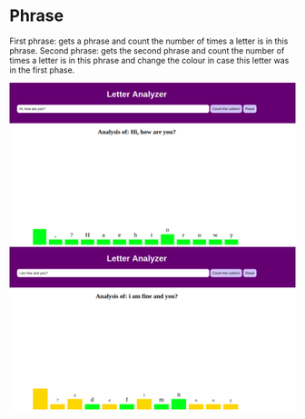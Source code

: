# Phrase

First phrase: gets a phrase and count the number of times a letter is in this phrase.
Second phrase: gets the second phrase and count the number of times a letter is in this phrase and change the colour in case this letter was in the first phase.

![Image first phrase](./img/first.png)
![Image second phrase](./img/second.png)